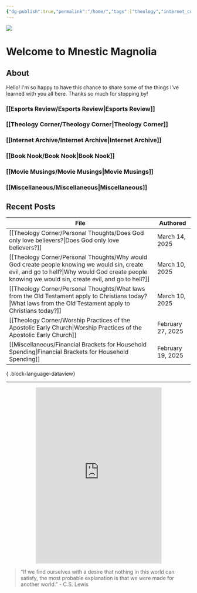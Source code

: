 ```yaml
---
{"dg-publish":true,"permalink":"/home/","tags":["theology","internet_culture","books","movies","miscellaneous","esports","gardenEntry","gardenEntry","gardenEntry"]}
---
```


![](https://i.imgur.com/Gwb8h2a.jpeg)
# Welcome to Mnestic Magnolia
## About
Hello! I'm so happy to have this chance to share some of the things I've learned with you all here. Thanks so much for stopping by!
### [[Esports Review/Esports Review\|Esports Review]]
### [[Theology Corner/Theology Corner\|Theology Corner]]
### [[Internet Archive/Internet Archive\|Internet Archive]]
### [[Book Nook/Book Nook\|Book Nook]]
### [[Movie Musings/Movie Musings\|Movie Musings]]
### [[Miscellaneous/Miscellaneous\|Miscellaneous]]


## Recent Posts
| File                                                                                                                                                                                                    | Authored          |
| ------------------------------------------------------------------------------------------------------------------------------------------------------------------------------------------------------- | ----------------- |
| [[Theology Corner/Personal Thoughts/Does God only love believers?\|Does God only love believers?]]                                                                                                   | March 14, 2025    |
| [[Theology Corner/Personal Thoughts/Why would God create people knowing we would sin, create evil, and go to hell?\|Why would God create people knowing we would sin, create evil, and go to hell?]] | March 10, 2025    |
| [[Theology Corner/Personal Thoughts/What laws from the Old Testament apply to Christians today?\|What laws from the Old Testament apply to Christians today?]]                                       | March 10, 2025    |
| [[Theology Corner/Worship Practices of the Apostolic Early Church\|Worship Practices of the Apostolic Early Church]]                                                                                 | February 27, 2025 |
| [[Miscellaneous/Financial Brackets for Household Spending\|Financial Brackets for Household Spending]]                                                                                               | February 19, 2025 |

{ .block-language-dataview}

---

<div style="display: flex; justify-content: center;">
  <iframe src="https://i.giphy.com/media/v1.Y2lkPTc5MGI3NjExaWRla25sNDhkNW00MXNyeTgzY3Z1NnlqdmszZjVsYTc4amRrdWtiZyZlcD12MV9pbnRlcm5hbF9naWZfYnlfaWQmY3Q9Zw/ayBZf3xVtT74Q/giphy.gif" 
          width="343" height="480" frameBorder="0" allowFullScreen></iframe>
</div>

> “If we find ourselves with a desire that nothing in this world can satisfy, the most probable explanation is that we were made for another world.” - C.S. Lewis
